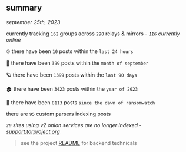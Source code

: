 
## summary
_september 25th, 2023_

currently tracking `162` groups across `290` relays & mirrors - _`116` currently online_

⏲ there have been `10` posts within the `last 24 hours`

🦈 there have been `399` posts within the `month of september`

🪐 there have been `1399` posts within the `last 90 days`

🏚 there have been `3423` posts within the `year of 2023`

🦕 there have been `8113` posts `since the dawn of ransomwatch`

there are `95` custom parsers indexing posts

_`20` sites using v2 onion services are no longer indexed - [support.torproject.org](https://support.torproject.org/onionservices/v2-deprecation/)_

> see the project [README](https://github.com/joshhighet/ransomwatch#ransomwatch--) for backend technicals
